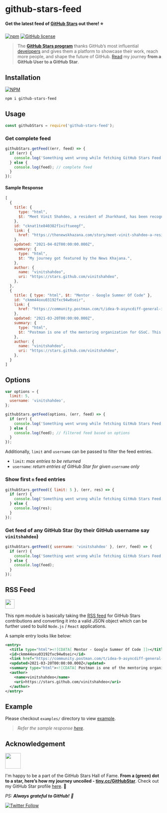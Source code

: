# github-stars-feed

#### Get the latest feed of [GitHub Stars](https://stars.github.com/profiles/) out there! ⭐

[![npm](https://img.shields.io/npm/v/github-stars-feed?logo=npm)](https://www.npmjs.com/package/github-stars-feed) [![GitHub license](https://img.shields.io/github/license/vinitshahdeo/github-stars-feed?logo=github)](https://github.com/vinitshahdeo/github-stars-feed/blob/main/LICENSE)


> The **[GitHub Stars program](https://stars.github.com/)** thanks GitHub’s most influential [developers](https://stars.github.com/profiles/) and gives them a platform to showcase their work, reach more people, and shape the future of GitHub. [Read](https://dev.to/vinitshahdeo/milepost-from-a-github-user-to-a-github-star-2o36) my journey **from a GitHub User to a GitHub Star**.

## Installation

[![NPM](https://nodei.co/npm/github-stars-feed.png?compact=true)](https://www.npmjs.com/package/github-stars-feed)

```bash
npm i github-stars-feed
```

## Usage

```js
const githubStars = require('github-stars-feed');
```

### Get complete feed
```js
githubStars.getFeed((err, feed) => {
  if (err) {
    console.log('Something went wrong while fetching GitHub Stars Feed');
  } else {
    console.log(feed); // complete feed
  }
});
```

#### Sample Response

```js
[
  {
    title: {
      type: "html",
      $t: "Meet Vinit Shahdeo, a resident of Jharkhand, has been recognized as a GitHub Star",
    },
    id: "cknat1te840382f1viftueegf",
    link: {
      href: "https://thenewskhazana.com/story/meet-vinit-shahdeo-a-resident-of-jharkhand-has-been-recognized-as-a-github-star-22451/",
    },
    updated: "2021-04-02T00:00:00.000Z",
    summary: {
      type: "html",
      $t: "My journey got featured by the News Khajana.",
    },
    author: {
      name: "vinitshahdeo",
      uri: "https://stars.github.com/vinitshahdeo",
    },
  },
  {
    title: { type: "html", $t: "Mentor - Google Summer Of Code" },
    id: "ckmm44oxu03192fxc94w0seir",
    link: {
      href: "https://community.postman.com/t/idea-9-asyncdiff-general-information/21694",
    },
    updated: "2021-03-20T00:00:00.000Z",
    summary: {
      type: "html",
      $t: "Postman is one of the mentoring organization for GSoC. This year, Postman has AsyncAPI Initiative as part of their team.\n\nI will be mentoring an idea for AsyncAPI i.e. AsyncDiff. It's basically a library to compare two AsyncAPI documents and generate diff for the review process.",
    },
    author: {
      name: "vinitshahdeo",
      uri: "https://stars.github.com/vinitshahdeo",
    },
  }
]
```

## Options

```js
var options = {
  limit: 5,
  username: 'vinitshahdeo',
};

githubStars.getFeed(options, (err, feed) => {
  if (err) {
    console.log('Something went wrong while fetching GitHub Stars Feed');
  } else {
    console.log(feed); // filtered feed based on options
  }
});
```

Additionally, `limit` and `username` can be passed to filter the feed entries.

- `limit`: _max entries to be returned_
- `username`: _return entries of GitHub Star for given `username` only_

### Show first `n` feed entries

```js
githubStars.getFeed({ limit: 5 }, (err, res) => {
  if (err) {
    console.log('Something went wrong while fetching GitHub Stars Feed');
  } else {
    console.log(res);
  }
});
```

### Get feed of any GitHub Star (by their GitHub username say `vinitshahdeo`)

```js
githubStars.getFeed({ username: 'vinitshahdeo' }, (err, feed) => {
  if (err) {
    console.log('Something went wrong while fetching GitHub Stars Feed');
  } else {
    console.log(feed);
  }
});
```

## RSS Feed 

<a href='https://en.wikipedia.org/wiki/RSS'><img src='https://upload.wikimedia.org/wikipedia/en/thumb/4/43/Feed-icon.svg/1200px-Feed-icon.svg.png' width='30px' height='30px'></a>

This npm module is basically taking the [RSS feed](https://en.wikipedia.org/wiki/RSS) for GitHub Stars contributions and converting it into a valid JSON object which can be further used to build `Node.js` / `React` applications.

A sample entry looks like below:

```xml
<entry>
  <title type="html"><![CDATA[ Mentor - Google Summer Of Code ]]></title>
  <id>ckmm44oxu03192fxc94w0seir</id>
  <link href="https://community.postman.com/t/idea-9-asyncdiff-general-information/21694"/>
  <updated>2021-03-20T00:00:00.000Z</updated>
  <summary type="html"><![CDATA[ Postman is one of the mentoring organization for GSoC. This year, Postman has AsyncAPI Initiative as part of their team. I will be mentoring an idea for AsyncAPI i.e. AsyncDiff. It's basically a library to compare two AsyncAPI documents and generate diff for the review process. ]]></summary>
  <author>
    <name>vinitshahdeo</name>
    <uri>https://stars.github.com/vinitshahdeo</uri>
  </author>
</entry>
```

## Example

Please checkout `examples/` directory to view [example](./example/demo.js).

> _Refer the sample response [here](./data/sample.js)_.

## Acknowledgement

<a href='https://stars.github.com/profiles/vinitshahdeo/'>
  <img src='https://github.blog/wp-content/uploads/2020/09/github-stars-logo_Color.png' width='50px' height='50px'>
</a>

I'm happy to be a part of the GitHub Stars Hall of Fame. **From a (green) dot to a star, here’s how my journey uncoiled - [tiny.cc/GitHubStar](https://tiny.cc/GitHubStar)**. Check out my GitHub Star profile [here](https://stars.github.com/profiles/vinitshahdeo/). 🌟

*PS: **Always grateful to GitHub!** 🖤*

[![Twitter Follow](https://img.shields.io/twitter/follow/Vinit_Shahdeo?style=social)](https://twitter.com/Vinit_Shahdeo)

